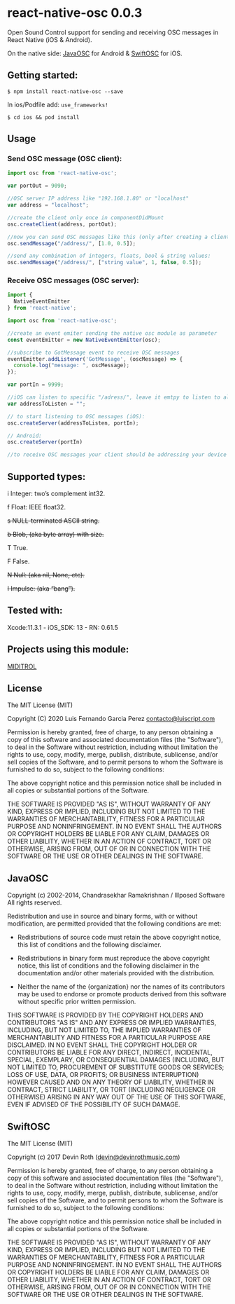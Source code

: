 # react-native-osc 0.0.3

Open Sound Control support for sending and receiving OSC messages in React Native (iOS & Android).

On the native side: 
[JavaOSC](https://github.com/hoijui/JavaOSC/) for Android & 
[SwiftOSC](https://github.com/ExistentialAudio/SwiftOSC) for iOS.

## Getting started:

`$ npm install react-native-osc --save`

In ios/Podfile add: `use_frameworks!` 

`$ cd ios && pod install`

## Usage

### Send OSC message (OSC client):
```javascript
import osc from 'react-native-osc';

var portOut = 9090;

//OSC server IP address like "192.168.1.80" or "localhost"
var address = "localhost"; 

//create the client only once in componentDidMount
osc.createClient(address, portOut);

//now you can send OSC messages like this (only after creating a client)
osc.sendMessage("/address/", [1.0, 0.5]);

//send any combination of integers, floats, bool & string values:
osc.sendMessage("/address/", ["string value", 1, false, 0.5]);
```

### Receive OSC messages (OSC server):
```javascript
import {
  NativeEventEmitter
} from 'react-native';

import osc from 'react-native-osc';

//create an event emiter sending the native osc module as parameter 
const eventEmitter = new NativeEventEmitter(osc);

//subscribe to GotMessage event to receive OSC messages
eventEmitter.addListener('GotMessage', (oscMessage) => {
  console.log("message: ", oscMessage);
});

var portIn = 9999;

//iOS can listen to specific "/adress/", leave it emtpy to listen to all 
var addressToListen = "";

// to start listening to OSC messages (iOS):
osc.createServer(addressToListen, portIn);

// Android:
osc.createServer(portIn) 

//to receive OSC messages your client should be addressing your device IP address
```
## Supported types:

i Integer: two’s complement int32.

f Float: IEEE float32.

~~s NULL-terminated ASCII string.~~

~~b Blob, (aka byte array) with size.~~

T True.

F False.

~~N Null: (aka nil, None, etc).~~

~~I Impulse: (aka “bang”).~~

## Tested with:

Xcode:11.3.1 - iOS_SDK: 13 - RN: 0.61.5

## Projects using this module:

[MIDITROL](https://miditrol.com)

## License

The MIT License (MIT)

Copyright (C) 2020 Luis Fernando Garcia Perez
contacto@luiscript.com

Permission is hereby granted, free of charge, to any person obtaining a copy
of this software and associated documentation files (the "Software"), to deal
in the Software without restriction, including without limitation the rights
to use, copy, modify, merge, publish, distribute, sublicense, and/or sell
copies of the Software, and to permit persons to whom the Software is
furnished to do so, subject to the following conditions:

The above copyright notice and this permission notice shall be included in all
copies or substantial portions of the Software.

THE SOFTWARE IS PROVIDED "AS IS", WITHOUT WARRANTY OF ANY KIND, EXPRESS OR
IMPLIED, INCLUDING BUT NOT LIMITED TO THE WARRANTIES OF MERCHANTABILITY,
FITNESS FOR A PARTICULAR PURPOSE AND NONINFRINGEMENT. IN NO EVENT SHALL THE
AUTHORS OR COPYRIGHT HOLDERS BE LIABLE FOR ANY CLAIM, DAMAGES OR OTHER
LIABILITY, WHETHER IN AN ACTION OF CONTRACT, TORT OR OTHERWISE, ARISING FROM,
OUT OF OR IN CONNECTION WITH THE SOFTWARE OR THE USE OR OTHER DEALINGS IN THE
SOFTWARE.

## JavaOSC

Copyright (c) 2002-2014, Chandrasekhar Ramakrishnan / Illposed Software
All rights reserved.

Redistribution and use in source and binary forms, with or without
modification, are permitted provided that the following conditions are met:

* Redistributions of source code must retain the above copyright notice, this
  list of conditions and the following disclaimer.

* Redistributions in binary form must reproduce the above copyright notice,
  this list of conditions and the following disclaimer in the documentation
  and/or other materials provided with the distribution.

* Neither the name of the {organization} nor the names of its
  contributors may be used to endorse or promote products derived from
  this software without specific prior written permission.

THIS SOFTWARE IS PROVIDED BY THE COPYRIGHT HOLDERS AND CONTRIBUTORS "AS IS"
AND ANY EXPRESS OR IMPLIED WARRANTIES, INCLUDING, BUT NOT LIMITED TO, THE
IMPLIED WARRANTIES OF MERCHANTABILITY AND FITNESS FOR A PARTICULAR PURPOSE ARE
DISCLAIMED. IN NO EVENT SHALL THE COPYRIGHT HOLDER OR CONTRIBUTORS BE LIABLE
FOR ANY DIRECT, INDIRECT, INCIDENTAL, SPECIAL, EXEMPLARY, OR CONSEQUENTIAL
DAMAGES (INCLUDING, BUT NOT LIMITED TO, PROCUREMENT OF SUBSTITUTE GOODS OR
SERVICES; LOSS OF USE, DATA, OR PROFITS; OR BUSINESS INTERRUPTION) HOWEVER
CAUSED AND ON ANY THEORY OF LIABILITY, WHETHER IN CONTRACT, STRICT LIABILITY,
OR TORT (INCLUDING NEGLIGENCE OR OTHERWISE) ARISING IN ANY WAY OUT OF THE USE
OF THIS SOFTWARE, EVEN IF ADVISED OF THE POSSIBILITY OF SUCH DAMAGE.

## SwiftOSC

The MIT License (MIT)

Copyright (c) 2017 Devin Roth (devin@devinrothmusic.com)

Permission is hereby granted, free of charge, to any person obtaining a copy
of this software and associated documentation files (the "Software"), to deal
in the Software without restriction, including without limitation the rights
to use, copy, modify, merge, publish, distribute, sublicense, and/or sell
copies of the Software, and to permit persons to whom the Software is
furnished to do so, subject to the following conditions:

The above copyright notice and this permission notice shall be included in
all copies or substantial portions of the Software.

THE SOFTWARE IS PROVIDED "AS IS", WITHOUT WARRANTY OF ANY KIND, EXPRESS OR
IMPLIED, INCLUDING BUT NOT LIMITED TO THE WARRANTIES OF MERCHANTABILITY,
FITNESS FOR A PARTICULAR PURPOSE AND NONINFRINGEMENT. IN NO EVENT SHALL THE
AUTHORS OR COPYRIGHT HOLDERS BE LIABLE FOR ANY CLAIM, DAMAGES OR OTHER
LIABILITY, WHETHER IN AN ACTION OF CONTRACT, TORT OR OTHERWISE, ARISING FROM,
OUT OF OR IN CONNECTION WITH THE SOFTWARE OR THE USE OR OTHER DEALINGS IN
THE SOFTWARE.

